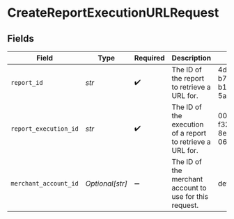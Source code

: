 # CreateReportExecutionURLRequest


## Fields

| Field                                                      | Type                                                       | Required                                                   | Description                                                | Example                                                    |
| ---------------------------------------------------------- | ---------------------------------------------------------- | ---------------------------------------------------------- | ---------------------------------------------------------- | ---------------------------------------------------------- |
| `report_id`                                                | *str*                                                      | :heavy_check_mark:                                         | The ID of the report to retrieve a URL for.                | 4d4c7123-b794-4fad-b1b9-5ab2606e6bbe                       |
| `report_execution_id`                                      | *str*                                                      | :heavy_check_mark:                                         | The ID of the execution of a report to retrieve a URL for. | 003bc416-f32a-420c-8eb2-062a386e1fb0                       |
| `merchant_account_id`                                      | *Optional[str]*                                            | :heavy_minus_sign:                                         | The ID of the merchant account to use for this request.    | default                                                    |